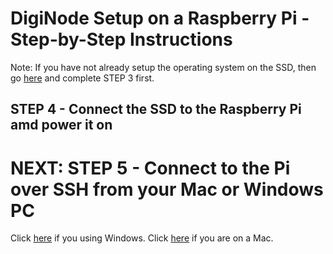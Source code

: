# DigiNode Setup on a Raspberry Pi - Step-by-Step Instructions

Note: If you have not already setup the operating system on the SSD, then go [here](/docs/rpi_setup_step3_write_os.md) and complete STEP 3 first.

## STEP 4 - Connect the SSD to the Raspberry Pi amd power it on











# NEXT: STEP 5 - Connect to the Pi over SSH from your Mac or Windows PC
Click [here](/docs/rpi_setup_step5_ssh_in_win.md) if you using Windows. Click [here](/docs/rpi_setup_step5_ssh_in_mac.md) if you are on a Mac.